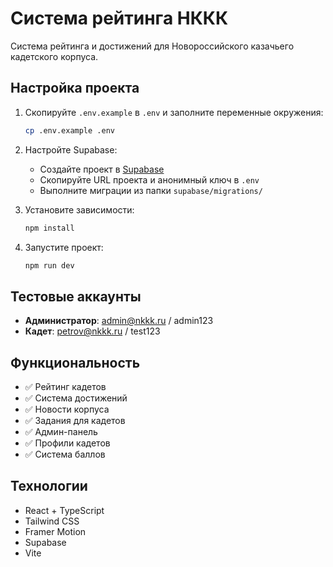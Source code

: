 # Система рейтинга НККК

Система рейтинга и достижений для Новороссийского казачьего кадетского корпуса.

## Настройка проекта

1. Скопируйте `.env.example` в `.env` и заполните переменные окружения:
   ```bash
   cp .env.example .env
   ```

2. Настройте Supabase:
   - Создайте проект в [Supabase](https://supabase.com)
   - Скопируйте URL проекта и анонимный ключ в `.env`
   - Выполните миграции из папки `supabase/migrations/`

3. Установите зависимости:
   ```bash
   npm install
   ```

4. Запустите проект:
   ```bash
   npm run dev
   ```

## Тестовые аккаунты

- **Администратор**: admin@nkkk.ru / admin123
- **Кадет**: petrov@nkkk.ru / test123

## Функциональность

- ✅ Рейтинг кадетов
- ✅ Система достижений
- ✅ Новости корпуса
- ✅ Задания для кадетов
- ✅ Админ-панель
- ✅ Профили кадетов
- ✅ Система баллов

## Технологии

- React + TypeScript
- Tailwind CSS
- Framer Motion
- Supabase
- Vite
